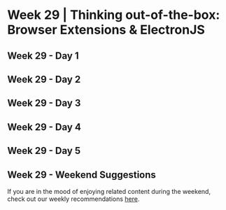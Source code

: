 # Week 29 | Thinking out-of-the-box: Browser Extensions & ElectronJS

## Week 29 - Day 1

## Week 29 - Day 2

## Week 29 - Day 3

## Week 29 - Day 4

## Week 29 - Day 5

## Week 29 - Weekend Suggestions

If you are in the mood of enjoying related content during the weekend, check out our weekly recommendations [here](WEEKEND.md).